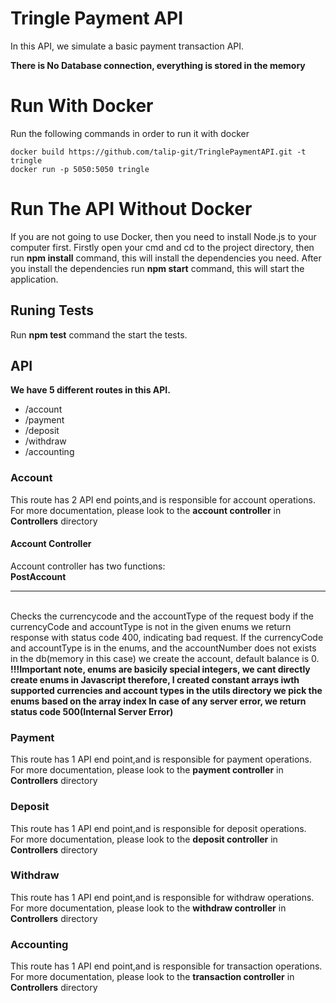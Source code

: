 # Tringle Payment API 
In this API, we simulate a basic payment transaction API.<br/>

**There is No Database connection, everything is stored in the memory**
# Run With Docker
Run the following commands in order to run it with docker <br/>
  ```
  docker build https://github.com/talip-git/TringlePaymentAPI.git -t tringle 
  docker run -p 5050:5050 tringle 
  ```
# Run The API Without Docker
If you are not going to use Docker, then you need to install Node.js to your computer first.
Firstly open your cmd and cd to the project directory, then run **npm install** command, this will install the dependencies you need.
After you install the dependencies run **npm start** command, this will start the application.

## Runing Tests
Run **npm test** command the start the tests.

## API
**We have 5 different routes in this API.**<br/>
- /account
- /payment
- /deposit
- /withdraw
- /accounting

### Account
This route has 2 API end points,and is responsible for account operations.<br/>
For more documentation, please look to the **account controller** in **Controllers** directory
#### Account Controller
Account controller has two functions:<br/>
      **PostAccount**<hr> <br/>
      Checks the currencycode and the accountType of the request body
      if the currencyCode and accountType is not in the given enums
      we return response with status code 400, indicating bad request.
      If the currencyCode and accountType is in the enums, and the accountNumber
      does not exists in the db(memory in this case) we create the account, default balance is 0.<br/>
      **!!!Important note, enums are basicily special integers, we cant directly create enums in Javascript
      therefore, I created constant arrays iwth supported currencies and account types in the utils directory
      we pick the enums based on the array index
      In case of any server error, we return status code 500(Internal Server Error)**
    
### Payment
This route has 1 API end point,and is responsible for payment operations.<br/>
For more documentation, please look to the **payment controller** in **Controllers** directory

### Deposit
This route has 1 API end point,and is responsible for deposit operations.<br/>
For more documentation, please look to the **deposit controller** in **Controllers** directory

### Withdraw
This route has 1 API end point,and is responsible for withdraw operations.<br/>
For more documentation, please look to the **withdraw controller** in **Controllers** directory

### Accounting
This route has 1 API end point,and is responsible for transaction operations.<br/>
For more documentation, please look to the **transaction controller** in **Controllers** directory
